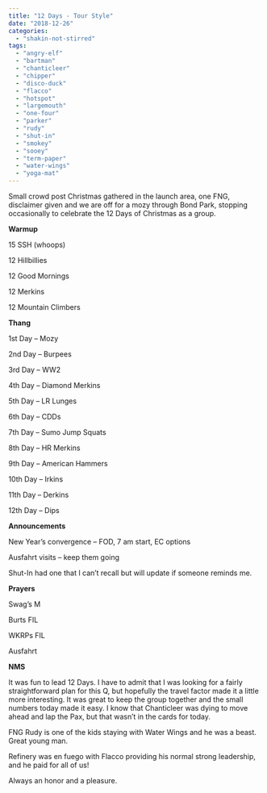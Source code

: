 ```yaml
---
title: "12 Days - Tour Style"
date: "2018-12-26"
categories: 
  - "shakin-not-stirred"
tags: 
  - "angry-elf"
  - "bartman"
  - "chanticleer"
  - "chipper"
  - "disco-duck"
  - "flacco"
  - "hotspot"
  - "largemouth"
  - "one-four"
  - "parker"
  - "rudy"
  - "shut-in"
  - "smokey"
  - "sooey"
  - "term-paper"
  - "water-wings"
  - "yoga-mat"
---
```


Small crowd post Christmas gathered in the launch area, one FNG, disclaimer given and we are off for a mozy through Bond Park, stopping occasionally to celebrate the 12 Days of Christmas as a group.

**Warmup**

15 SSH (whoops)

12 Hillbillies

12 Good Mornings

12 Merkins

12 Mountain Climbers

**Thang**

1st Day – Mozy

2nd Day – Burpees

3rd Day – WW2

4th Day – Diamond Merkins

5th Day – LR Lunges

6th Day – CDDs

7th Day – Sumo Jump Squats

8th Day – HR Merkins

9th Day – American Hammers

10th Day – Irkins

11th Day – Derkins

12th Day – Dips

**Announcements**

New Year’s convergence – FOD, 7 am start, EC options

Ausfahrt visits – keep them going

Shut-In had one that I can’t recall but will update if someone reminds me.

**Prayers**

Swag’s M

Burts FIL

WKRPs FIL

Ausfahrt

**NMS**

It was fun to lead 12 Days. I have to admit that I was looking for a fairly straightforward plan for this Q, but hopefully the travel factor made it a little more interesting. It was great to keep the group together and the small numbers today made it easy. I know that Chanticleer was dying to move ahead and lap the Pax, but that wasn’t in the cards for today.

FNG Rudy is one of the kids staying with Water Wings and he was a beast. Great young man.

Refinery was en fuego with Flacco providing his normal strong leadership, and he paid for all of us!

Always an honor and a pleasure.
